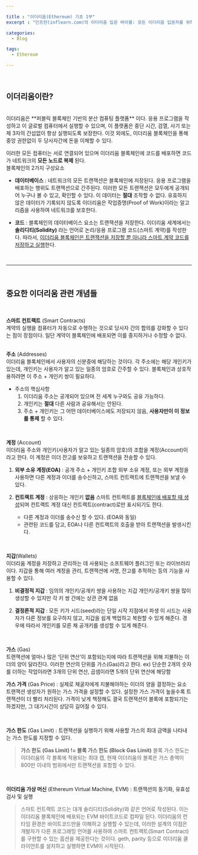 ```yaml
---

title : "이더리움(Ethereum) 기초 1부"
excerpt : "인프런(inflearn.com)의 이더리움 입문 바이블: 모든 이더리움 입문자를 위하여를 수강하며 정리한 내용 1부. 이더리움이란 무엇인가? 그리고 중요한 이더리움 관련 개념들에 관해 다룬 포스팅"

categories:
  - Blog

tags:
  - Ethereum

---
```



<br>

이더리움이란?
------------
<br>
이더리움은 **퍼블릭 블록체인 기반의 분산 컴퓨팅 플랫폼** 이다.
응용 프로그램을 작성하고 이 글로벌 컴퓨터에서 실행할 수 있으며, 이 플랫폼은 중단 시간, 검열, 사기 또는 제 3자의 간섭없이 항상 실행되도록 보장한다. 이것 외에도, 이더리움 블록체인을 통해 중앙 권한없이 두 당사자간에 돈을 이체할 수 있다.

이러한 모든 컴퓨터는 서로 연결되어 있으며 이더리움 블록체인에 코드를 배포하면 코드가 네트워크의 **모든 노드로 복제** 된다.
<br>
 블록체인의 2가지 구성요소
  - **데이터베이스** : 네트워크의 모든 트랜잭션은 블록체인에 저장된다. 응용 프로그램을 배포하는 행위도 트랜잭션으로 간주된다. 이러한 모든 트랜잭션은 모두에게 공개되어 누구나 볼 수 있고, 확인할 수 있다. 이 데이터는 **절대** 조작할 수 없다. 유효하지 않은 데이터가 기록되지 않도록 이더리움은 작업증명(Proof of Work)이라는 알고리즘을 사용하여 네트워크를 보호한다.

  - **코드** : 블록체인의 데이터베이스 요소는 트랜잭션을 저장한다. 이더리움 세계에서는 **솔리디티(Solidity)** 라는 언어로 논리/응용 프로그램 코드(스마트 계약)를 작성한다. 따라서, <u>이더리움 블록체인은 트랜잭션을 저장할 뿐 아니라 스마트 계약 코드를 저장하고 실행</u>한다.

<br>

***
<br>

중요한 이더리움 관련 개념들
------------------------
<br>

**스마트 컨트랙트** (Smart Contracts)  <br>
계약의 실행을 컴퓨터가 자동으로 수행하는 것으로 당사자 간의 합의를 강화할 수 있다는 점이 장점이다. 일단 계약이 블록체인에 배포되면 이를 중지하거나 수정할 수 없다.  
<br>

**주소** (Addresses)  <br>
이더리움 블록체인에서 사용자의 신분증에 해당하는 것이다. 각 주소에는 해당 개인키가 있는데, 개인키는 사용자가 알고 있는 일종의 암호로 간주할 수 있다. 블록체인과 상호작용하려면 이 주소 + 개인키 쌍이 필요하다.  

- 주소의 핵심사항
  1. 이더리움 주소는 공개되어 있으며 전 세계 누구와도 공유 가능하다.
  2. 개인키는 **절대** 다른 사람과 공유해서는 안된다.
  3. 주소 + 개인키는 그 어떤 데이터베이스에도 저장되지 않음, **사용자만이 이 정보를 통제** 할 수 있다.

<br>

**계정** (Account)  <br>
이더리움 주소와 개인키(사용자가 알고 있는 일종의 암호)의 조합을 계정(Account)이라고 한다. 이 계정은 이더 잔고를 보유하고 트랜잭션을 전송할 수 있다.
1. **외부 소유 계정(EOA)** : 공개 주소 + 개인키 조합
외부 소유 계정, 또는 외부 계정을 사용하면 다른 계정과 이더를 송수신하고, 스마트 컨트랙트에 트랜잭션을 보낼 수 있다.

2. **컨트랙트 계정** : 상응하는 개인키 **없음**
스마트 컨트랙트를 <u>블록체인에 배포할 때 생성</u>되며 컨트랙트 계정 대신 컨트랙트(contract)로만 표시되기도 한다.
    - 다른 계정과 이더를 송수신 할 수 있다. (EOA와 동일)
    - 관련된 코드를 담고, EOA나 다른 컨트랙트의 호출을 받아 트랜잭션을 발생시킨다.

<br>

**지갑**(Wallets)  <br>
이더리움 계정을 저장하고 관리하는 데 사용되는 소프트웨어 플러그인 또는 라이브러리이다. 지갑을 통해 여러 계정을 관리, 트랜잭션에 서명, 잔고를 추적하는 등의 기능을 사용할 수 있다.

1. **비결정적 지갑** : 임의의 개인키/공개키 쌍을 사용하는 지갑
개인키/공개키 쌍을 많이 생성할 수 있지만 각 키 쌍 간에는 상관 관계 없음

2. **결정론적 지갑** : 모든 키가 시드(seed)라는 단일 시작 지점에서 파생
이 시드는 사용자가 다른 정보를 요구하지 않고, 지갑을 쉽게 백업하고 복원할 수 있게 해준다. 경우에 따라서 개인키를 모른 채 공개키를 생성할 수 있게 해준다.

<br>

**가스** (Gas)  <br>
트랜잭션에 얼마나 많은 ‘단위 연산’이 포함되는지에 따라 트랜잭션을 위해 지불하는 이더의 양이 달라진다. 이러한 연산의 단위를 가스(Gas)라고 한다. ex) 단순한 2개의 숫자를 더하는 작업이라면 3개의 단위 연산, 곱셈이라면 5개의 단위 연산에 해당함
<br>

**가스 가격** (Gas Price) : 실제로 채굴자에게 지불해야하는 이더의 양을 결정하는 요소
트랜잭션 생성자가 원하는 가스 가격을 설정할 수 있다. 설정한 가스 가격이 높을수록 트랜잭션이 더 빨리 처리된다. 가격이 낮게 책정해도 결국 트랜잭션이 블록에 포함되기는 하겠지만, 그 대기시간이 상당히 길어질 수 있다.

<br>

**가스 한도** (Gas Limit) : 트랜잭션을 실행하기 위해 사용할 가스의 최대 금액을 나타내는 가스 한도를 지정할 수 있다.
>**가스 한도 (Gas Limit) != 블록 가스 한도 (Block Gas Limit)**
블록 가스 한도는 이더리움의 각 블록에 적용되는 최대 캡, 현재 이더리움의 블록은 가스 총액이 800만 이내의 범위에서만 트랜잭션을 포함할 수 있다.

<br>

**이더리움 가상 머신** (Ethereum Virtual Machine, EVM) : 트랜잭션의 동기화, 유효성 검사 및 실행
>스마트 컨트랙트 코드는 대개 솔리디티(Solidity)와 같은 언어로 작성된다. 이는 이더리움 블록체인에 배포되는 EVM 바이트코드로 컴파일 된다. 이더리움의 런타임 환경은 바이트코드만을 이해하고 실행할 수 있는데, 이러한 설계의 이점은 개발자가 다른 프로그래밍 언어를 사용하여 스마트 컨트랙트(Smart Contract)를 구현할 수 있는 옵션을 제공한다는 것이다. geth, parity 등으로 이더리움 클라이언트를 설치하고 실행하면 EVM이 시작된다.

<br>
<br>
